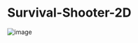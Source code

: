 # Survival-Shooter-2D
![image](https://user-images.githubusercontent.com/79854006/154959413-a40398cf-c3d1-41ba-9514-3363aa3bbbc5.png)
